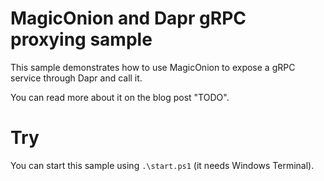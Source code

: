 # MagicOnion and Dapr gRPC proxying sample

This sample demonstrates how to use MagicOnion to expose a gRPC service through Dapr and call it.

You can read more about it on the blog post "TODO".

# Try

You can start this sample using `.\start.ps1` (it needs Windows Terminal).

